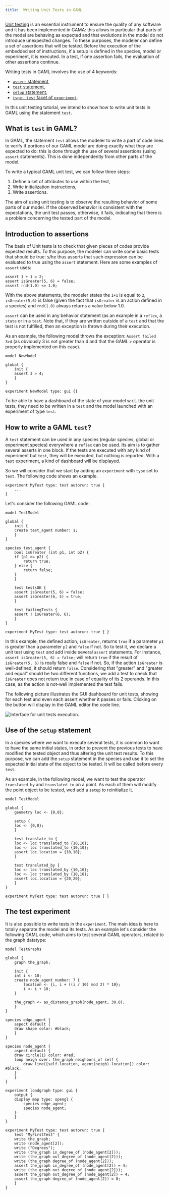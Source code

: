 ```yaml
---
title:  Writing Unit Tests in GAML
---
```



[Unit testing](https://en.wikipedia.org/wiki/Unit_testing) is an essential instrument to ensure the quality of any software and it has been implemented in GAMA: this allows in particular that parts of the model are behaving as expected and that evolutions in the model do not introduce unexpected changes. To these purposes, the modeler can define a set of assertions that will be tested. Before the execution of the embedded set of instructions, if a setup is defined in the species, model or experiment, it is executed. In a test, if one assertion fails, the evaluation of other assertions continue. 

Writing tests in GAML involves the use of 4 keywords:

* [`assert` statement](Statements#assert),
* [`test` statement](Statements#test),
* [`setup` statement](Statements#setup),
* [`type: test` facet of `experiment`](ModelOrganization#experiment-declarations).

In this unit testing tutorial, we intend to show how to write unit tests in GAML using the statement `test`. 


## What is `test` in GAML?

In GAML, the statement `test` allows the modeler to write a part of code lines to verify if portions of our GAML model are doing exactly what they are expected to do: this is done through the use of several assertions (using `assert` statements). This is done independently from other parts of the model. 

To write a typical GAML unit test, we can follow three steps: 

1. Define a set of attributes to use within the test,
2. Write initialization instructions,
3. Write assertions. 

The aim of using unit testing is to observe the resulting behavior of some parts of our model. If the observed behavior is consistent with the expectations, the unit test passes, otherwise, it fails, indicating that there is a problem concerning the tested part of the model. 

## Introduction to assertions

The basis of Unit tests is to check that given pieces of codes provide expected results. To this purpose, the modeler can write some basic tests that should be true: s/he thus asserts that such expression can be evaluated to true using the `assert` statement. Here are some examples of `assert` uses:

```
assert 1 + 1 = 2;
assert isGreater(5, 6) = false;
assert rnd(1.0) <= 1.0;
```

With the above statements, the modeler states the `1+1` is equal to `2`, `isGreater(5,6)` is false (given the fact that `isGreater` is an action defined in a species) and `rnd(1.0)` always returns a value below 1.0.

`assert` can be used in any behavior statement (as an example in a `reflex`, a `state` or in a `test`. Note that, if they are written outside of a `test` and that the test is not fulfilled, then an exception is thrown during their execution.

As an example, the following model throws the exception: `Assert failed 3>4` (as obviously 3 is not greater than 4 and that the GAML `>` operator is properly implemented on this case).

```
model NewModel

global {
    init {
	assert 3 > 4;
    }
}

experiment NewModel type: gui {}
```

To be able to have a dashboard of the state of your model w.r.t. the unit tests, they need to be written in a `test` and the model launched with an experiment of type `test`. 


## How to write a GAML `test`?

A `test` statement can be used in any species (regular species, global or experiment species) everywhere a `reflex` can be used. Its aim is to gather several asserts in one block. If the tests are executed with any kind of experiment but `test`, they will be executed, but nothing is reported. With a `test` experiment, a kind of dashboard will be displayed.

So we will consider that we start by adding an `experiment` with `type` set to `test`. The following code shows an example.

```
experiment MyTest type: test autorun: true { 
    ...
}
```

Let's consider the following GAML code:
````
model TestModel

global {
    init {
	create test_agent number: 1;
    }
}

species test_agent {
    bool isGreater (int p1, int p2) {
	if (p1 >= p2) {
	    return true;
	} else {
	    return false;
	}
    }

    test testsOK {
	assert isGreater(5, 6) = false;
	assert isGreater(6, 5) = true;
    }
    
    test failingTests {
	assert ! isGreater(6, 6);
    }        
}

experiment MyTest type: test autorun: true { }
````

In this example, the defined action, `isGreater`, returns `true` if a parameter `p1` is greater than a parameter `p2` and `false` if not. So to test it, we declare a unit test using `test` and add inside several `assert` statements. For instance, `assert isGreater(5, 6) = false;` will return `true` if the result of `isGreater(5, 6)` is really false and `false` if not. So, if the action `isGreater` is well-defined, it should return `false`. Considering that "greater" and "greater and equal" should be two different functions, we add a test to check that `isGreater` does not return true in case of equality of its 2 operands. In this case, as the action is not-well implemented the test fails. 

The following picture illustrates the GUI dashboard for unit tests, showing for each test and even each assert whether it passes or fails. Clicking on the button will display in the GAML editor the code line.

![Interface for unit tests execution.](/resources/images/recipes/unit_tests_isgreater.png)

## Use of the `setup` statement

In a species where we want to execute several tests, it is common to want to have the same initial states, in order to prevent the previous tests to have modified the tested object and thus altering the unit test results. To this purpose, we can add the `setup` statement in the species and use it to set the expected initial state of the object to be tested. It will be called before every `test`.

As an example, in the following model, we want to test the operator `translated_by` and `translated_to` on a point. As each of them will modify the point object to be tested, wed add a `setup` to reinitialize it.

```
model TestModel

global {
    geometry loc <- {0,0};
	
    setup {
	loc <- {0,0};	
    }

    test translate_to {
	loc <- loc translated_to {10,10};
	loc <- loc translated_to {10,10};
	assert loc.location = {10,10};
    }
	
    test translated_by {
	loc <- loc translated_by {10,10};
	loc <- loc translated_by {10,10};
	assert loc.location = {20,20};
    }
}

experiment MyTest type: test autorun: true { }
```


## The test experiment

It is also possible to write tests in the `experiment`. The main idea is here to totally separate the model and its tests. 
As an example let's consider the following GAML code, which aims to test several GAML operators, related to the graph datatype:

````
model TestGraphs

global {
    graph the_graph;

    init {
	int i <- 10;
	create node_agent number: 7 {
	    location <- {i, i + ((i / 10) mod 2) * 10};
	    i <- i + 10;
	}

	the_graph <- as_distance_graph(node_agent, 30.0);
    }
}

species edge_agent {
    aspect default {
	draw shape color: #black;
    }
}

species node_agent {
    aspect default {
	draw circle(1) color: #red;
	loop neigh over: the_graph neighbors_of self {
	    draw line([self.location, agent(neigh).location]) color: #black;
	}
    }
}

experiment loadgraph type: gui {
    output {
	display map type: opengl {
	    species edge_agent;
	    species node_agent;
	}
    }
}

experiment MyTest type: test autorun: true {
    test "MyFirstTest" {
	write the_graph;
	write (node_agent[2]);
	write ("Degrees");
	write (the_graph in_degree_of (node_agent[2]));
	write (the_graph out_degree_of (node_agent[2]));
	write (the_graph degree_of (node_agent[2]));
	assert the_graph in_degree_of (node_agent[2]) = 4;
	write (the_graph out_degree_of (node_agent[2]));
	assert the_graph out_degree_of (node_agent[2]) = 4;
	assert the_graph degree_of (node_agent[2]) = 8;
    }
}
````
